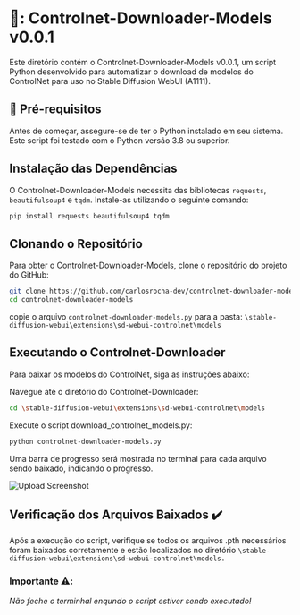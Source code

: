 # 📩: Controlnet-Downloader-Models v0.0.1


Este diretório contém o Controlnet-Downloader-Models v0.0.1, um script Python desenvolvido para automatizar o download de modelos do ControlNet para uso no Stable Diffusion WebUI (A1111).

## 🏁 Pré-requisitos

Antes de começar, assegure-se de ter o Python instalado em seu sistema. Este script foi testado com o Python versão 3.8 ou superior.

## Instalação das Dependências

O Controlnet-Downloader-Models necessita das bibliotecas `requests`, `beautifulsoup4` e `tqdm`. Instale-as utilizando o seguinte comando:

```bash
pip install requests beautifulsoup4 tqdm
```

## Clonando o Repositório

Para obter o Controlnet-Downloader-Models, clone o repositório do projeto do GitHub:

```bash
git clone https://github.com/carlosrocha-dev/controlnet-downloader-models.git
cd controlnet-downloader-models
```
copie o arquivo `controlnet-downloader-models.py` para a pasta: `\stable-diffusion-webui\extensions\sd-webui-controlnet\models`

## Executando o Controlnet-Downloader

Para baixar os modelos do ControlNet, siga as instruções abaixo:

Navegue até o diretório do Controlnet-Downloader:

```bash
cd \stable-diffusion-webui\extensions\sd-webui-controlnet\models
```

Execute o script download_controlnet_models.py:
```bash
python controlnet-downloader-models.py
```
Uma barra de progresso será mostrada no terminal para cada arquivo sendo baixado, indicando o progresso.

![Upload Screenshot](https://github.com/carlosrocha-dev/Controlnet-Downloader-Model/assets/3737837/247ad06f-8e7b-4ba6-b4c0-4737647888d3)

## Verificação dos Arquivos Baixados ✔️

Após a execução do script, verifique se todos os arquivos .pth necessários foram baixados corretamente e estão localizados no diretório
```\stable-diffusion-webui\extensions\sd-webui-controlnet\models.```

### Importante ⚠️:

*Não feche o terminhal enqundo o script estiver sendo executado!*
